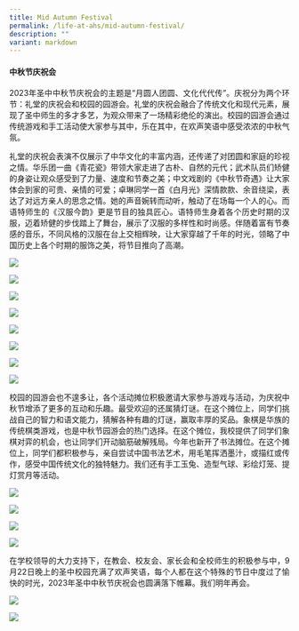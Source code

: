 ```yaml
---
title: Mid Autumn Festival
permalink: /life-at-ahs/mid-autumn-festival/
description: ""
variant: markdown
---
```

#### 中秋节庆祝会

<p align="justify">
2023年圣中中秋节庆祝会的主题是“月圆人团圆、文化代代传”。庆祝分为两个环节：礼堂的庆祝会和校园的园游会。礼堂的庆祝会融合了传统文化和现代元素，展现了圣中师生的多才多艺，为观众带来了一场精彩绝伦的演出。校园的园游会通过传统游戏和手工活动使大家参与其中，乐在其中，在欢声笑语中感受浓浓的中秋气氛。</p>

<p align="justify">
礼堂的庆祝会表演不仅展示了中华文化的丰富内涵，还传递了对团圆和家庭的珍视之情。华乐团一曲《青花瓷》带领大家走进了古朴、自然的元代；武术队员们矫健的身姿让观众感受到了力量、速度和节奏之美；中文戏剧的《中秋节奇遇》让大家体会到家的可贵、亲情的可爱；卓琳同学一首《白月光》深情款款、余音绕梁，表达了对远方亲人的思念之情。她的声音婉转而动听，触动了在场每一个人的心。而语特师生的《汉服今韵》更是节目的独具匠心。语特师生身着各个历史时期的汉服，迈着矫健的步伐踏上了舞台，展示了汉服的多样性和时尚感。伴随着富有节奏感的音乐，不同风格的汉服在台上交相辉映，让大家穿越了千年的时光，领略了中国历史上各个时期的服饰之美，将节目推向了高潮。</p>

![](/images/Life%20at%20AHS/Mid%20Autumn/2023_MidAutumn_07.JPG)

![](/images/Life%20at%20AHS/Mid%20Autumn/2023_MidAutumn_02.JPG)

![](/images/Life%20at%20AHS/Mid%20Autumn/2023_MidAutumn_01.JPG)

![](/images/Life%20at%20AHS/Mid%20Autumn/2023_MidAutumn_05.JPG)

![](/images/Life%20at%20AHS/Mid%20Autumn/2023_MidAutumn_08.JPG)

![](/images/Life%20at%20AHS/Mid%20Autumn/2023_MidAutumn_06.JPG)

![](/images/Life%20at%20AHS/Mid%20Autumn/2023_MidAutumn_03.JPG)

![](/images/Life%20at%20AHS/Mid%20Autumn/2023_MidAutumn_09.JPG)

<p align="justify">
校园的园游会也不遑多让，各个活动摊位积极邀请大家参与游戏与活动，为庆祝中秋节增添了更多的互动和乐趣。最受欢迎的还属猜灯谜。在这个摊位上，同学们挑战自己的智力和语文能力，猜解各种有趣的灯谜，赢取丰厚的奖品。象棋是华族的传统棋类游戏，也是中秋节园游会的热门选择。在这个摊位，我校提供了同学们象棋对弈的机会，也让同学们开动脑筋破解残局。今年也新开了书法摊位。在这个摊位上，同学们都积极参与，亲自尝试中国书法艺术，用毛笔挥洒墨汁，或描红或传作，感受中国传统文化的独特魅力。我们还有手工玉兔、造型气球、彩绘灯笼、提灯赏月等活动。</p>

![](/images/Life%20at%20AHS/Mid%20Autumn/2023_MidAutumn_11.jpg)

![](/images/Life%20at%20AHS/Mid%20Autumn/2023_MidAutumn_10.jpg)

![](/images/Life%20at%20AHS/Mid%20Autumn/2023_MidAutumn_12.jpg)

![](/images/Life%20at%20AHS/Mid%20Autumn/2023_MidAutumn_13.jpg)

<p align="justify">
在学校领导的大力支持下，在教会、校友会、家长会和全校师生的积极参与中，9月22日晚上的圣中校园充满了欢声笑语，每个人都在这个特殊的节日中度过了愉快的时光，2023年圣中中秋节庆祝会也圆满落下帷幕。我们明年再会。</p>

![](/images/Life%20at%20AHS/Mid%20Autumn/2023_MidAutumn_04.JPG)

![](/images/Life%20at%20AHS/Mid%20Autumn/2023_MidAutumn_14.jpg)
